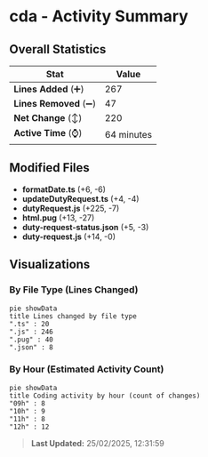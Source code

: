 # cda - Activity Summary 

## Overall Statistics

| Stat                   | Value                                                             |
| ---------------------- | ----------------------------------------------------------------- |
| **Lines Added** (➕)   | 267                                          |
| **Lines Removed** (➖) | 47                                        |
| **Net Change** (↕)    | 220                |
| **Active Time** (⌚)   | 64 minutes |


## Modified Files
- **formatDate.ts** (+6, -6)
- **updateDutyRequest.ts** (+4, -4)
- **dutyRequest.js** (+225, -7)
- **html.pug** (+13, -27)
- **duty-request-status.json** (+5, -3)
- **duty-request.js** (+14, -0)

## Visualizations

### By File Type (Lines Changed)

```mermaid
pie showData
title Lines changed by file type
".ts" : 20
".js" : 246
".pug" : 40
".json" : 8
```

### By Hour (Estimated Activity Count)

```mermaid
pie showData
title Coding activity by hour (count of changes)
"09h" : 8
"10h" : 9
"11h" : 8
"12h" : 12
```


> **Last Updated:** 25/02/2025, 12:31:59